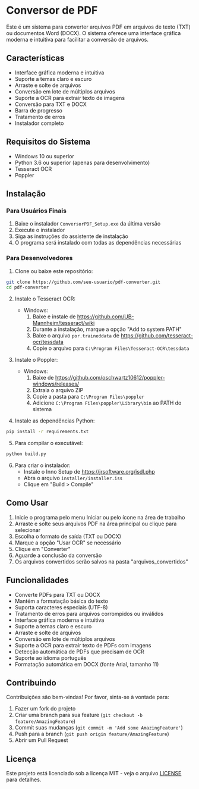 # Conversor de PDF

Este é um sistema para converter arquivos PDF em arquivos de texto (TXT) ou documentos Word (DOCX). O sistema oferece uma interface gráfica moderna e intuitiva para facilitar a conversão de arquivos.

## Características

- Interface gráfica moderna e intuitiva
- Suporte a temas claro e escuro
- Arraste e solte de arquivos
- Conversão em lote de múltiplos arquivos
- Suporte a OCR para extrair texto de imagens
- Conversão para TXT e DOCX
- Barra de progresso
- Tratamento de erros
- Instalador completo

## Requisitos do Sistema

- Windows 10 ou superior
- Python 3.6 ou superior (apenas para desenvolvimento)
- Tesseract OCR
- Poppler

## Instalação

### Para Usuários Finais

1. Baixe o instalador `ConversorPDF_Setup.exe` da última versão
2. Execute o instalador
3. Siga as instruções do assistente de instalação
4. O programa será instalado com todas as dependências necessárias

### Para Desenvolvedores

1. Clone ou baixe este repositório:
```bash
git clone https://github.com/seu-usuario/pdf-converter.git
cd pdf-converter
```

2. Instale o Tesseract OCR:
   - Windows: 
     1. Baixe e instale de https://github.com/UB-Mannheim/tesseract/wiki
     2. Durante a instalação, marque a opção "Add to system PATH"
     3. Baixe o arquivo `por.traineddata` de https://github.com/tesseract-ocr/tessdata
     4. Copie o arquivo para `C:\Program Files\Tesseract-OCR\tessdata`

3. Instale o Poppler:
   - Windows:
     1. Baixe de https://github.com/oschwartz10612/poppler-windows/releases/
     2. Extraia o arquivo ZIP
     3. Copie a pasta para `C:\Program Files\poppler`
     4. Adicione `C:\Program Files\poppler\Library\bin` ao PATH do sistema

4. Instale as dependências Python:
```bash
pip install -r requirements.txt
```

5. Para compilar o executável:
```bash
python build.py
```

6. Para criar o instalador:
   - Instale o Inno Setup de https://jrsoftware.org/isdl.php
   - Abra o arquivo `installer/installer.iss`
   - Clique em "Build > Compile"

## Como Usar

1. Inicie o programa pelo menu Iniciar ou pelo ícone na área de trabalho
2. Arraste e solte seus arquivos PDF na área principal ou clique para selecionar
3. Escolha o formato de saída (TXT ou DOCX)
4. Marque a opção "Usar OCR" se necessário
5. Clique em "Converter"
6. Aguarde a conclusão da conversão
7. Os arquivos convertidos serão salvos na pasta "arquivos_convertidos"

## Funcionalidades

- Converte PDFs para TXT ou DOCX
- Mantém a formatação básica do texto
- Suporta caracteres especiais (UTF-8)
- Tratamento de erros para arquivos corrompidos ou inválidos
- Interface gráfica moderna e intuitiva
- Suporte a temas claro e escuro
- Arraste e solte de arquivos
- Conversão em lote de múltiplos arquivos
- Suporte a OCR para extrair texto de PDFs com imagens
- Detecção automática de PDFs que precisam de OCR
- Suporte ao idioma português
- Formatação automática em DOCX (fonte Arial, tamanho 11)

## Contribuindo

Contribuições são bem-vindas! Por favor, sinta-se à vontade para:
1. Fazer um fork do projeto
2. Criar uma branch para sua feature (`git checkout -b feature/AmazingFeature`)
3. Commit suas mudanças (`git commit -m 'Add some AmazingFeature'`)
4. Push para a branch (`git push origin feature/AmazingFeature`)
5. Abrir um Pull Request

## Licença

Este projeto está licenciado sob a licença MIT - veja o arquivo [LICENSE](LICENSE) para detalhes. 